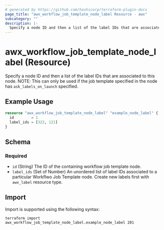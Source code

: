 ```yaml
---
# generated by https://github.com/hashicorp/terraform-plugin-docs
page_title: "awx_workflow_job_template_node_label Resource - awx"
subcategory: ""
description: |-
  Specify a node ID and then a list of the label IDs that are associated to this node. NOTE: This can only be used if the job template specified in the node has ask_labels_on_launch specified.
---
```


# awx_workflow_job_template_node_label (Resource)

Specify a node ID and then a list of the label IDs that are associated to this node. NOTE: This can only be used if the job template specified in the node has `ask_labels_on_launch` specified.

## Example Usage

```terraform
resource "awx_workflow_job_template_node_label" "example_node_label" {
  id        = 1
  label_ids = [322, 121]
}
```

<!-- schema generated by tfplugindocs -->
## Schema

### Required

- `id` (String) The ID of the containing workflow job template node.
- `label_ids` (Set of Number) An unordered list of label IDs associated to a particular Workflwo Job Template node. Create new labels first with `awx_label` resource type.

## Import

Import is supported using the following syntax:

```shell
terraform import awx_workflow_job_template_node_label.example_node_label 201
```
